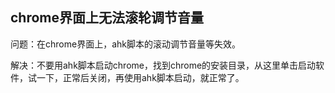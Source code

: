 ## chrome界面上无法滚轮调节音量

问题：在chrome界面上，ahk脚本的滚动调节音量等失效。

解决：不要用ahk脚本启动chrome，找到chrome的安装目录，从这里单击启动软件，试一下，正常后关闭，再使用ahk脚本启动，就正常了。